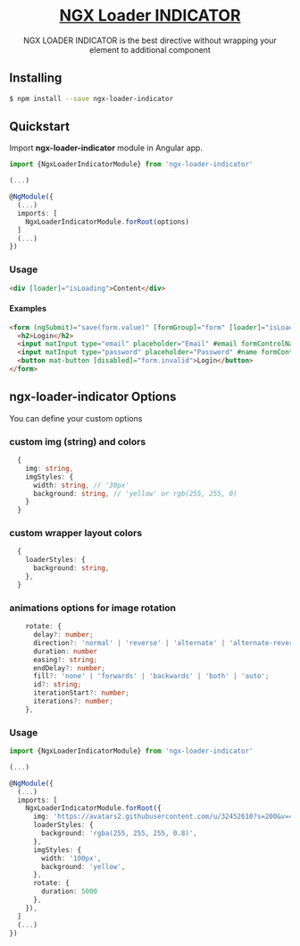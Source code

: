 <a href="http://jsdaddy.io/img/logo.png">
  <h1 align="center">NGX Loader INDICATOR</h1>
</a>

<p align="center">
  NGX LOADER INDICATOR is the best directive without wrapping your element to additional component
</p>

## Installing

```bash
$ npm install --save ngx-loader-indicator
```

## Quickstart

Import **ngx-loader-indicator** module in Angular app.

```typescript
import {NgxLoaderIndicatorModule} from 'ngx-loader-indicator'

(...)

@NgModule({
  (...)
  imports: [
    NgxLoaderIndicatorModule.forRoot(options)
  ]
  (...)
})
```

### Usage

```html
<div [loader]="isLoading">Content</div> 
```

#### Examples

```html
<form (ngSubmit)="save(form.value)" [formGroup]="form" [loader]="isLoading">
  <h2>Login</h2>
  <input matInput type="email" placeholder="Email" #email formControlName="email">
  <input matInput type="password" placeholder="Password" #name formControlName="password">
  <button mat-button [disabled]="form.invalid">Login</button>
</form>
```

## ngx-loader-indicator Options
You can define your custom options


### custom img (string) and colors
```typescript
  {
    img: string,
    imgStyles: {
      width: string, // '30px'
      background: string, // 'yellow' or rgb(255, 255, 0)
    }
  }
```

### custom wrapper layout colors
```typescript
  {
    loaderStyles: {
      background: string,
    },
  }
```

### animations options for image rotation
```typescript
    rotate: {
      delay?: number;
      direction?: 'normal' | 'reverse' | 'alternate' | 'alternate-reverse';
      duration: number
      easing?: string;
      endDelay?: number;
      fill?: 'none' | 'forwards' | 'backwards' | 'both' | 'auto';
      id?: string;
      iterationStart?: number;
      iterations?: number;
    },
```


### Usage
```typescript
import {NgxLoaderIndicatorModule} from 'ngx-loader-indicator'

(...)

@NgModule({
  (...)
  imports: [
    NgxLoaderIndicatorModule.forRoot({
      img: 'https://avatars2.githubusercontent.com/u/32452610?s=200&v=4',
      loaderStyles: {
        background: 'rgba(255, 255, 255, 0.8)',
      },
      imgStyles: {
        width: '100px',
        background: 'yellow',
      },
      rotate: {
        duration: 5000
      },
    }),
  ]
  (...)
})
```
